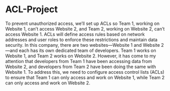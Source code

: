 # ACL-Project
To prevent unauthorized access, we’ll set up ACLs so Team 1, working on Website 1, can’t access Website 2, and Team 2, working on Website 2, can’t access Website 1.
ACLs will define access rules based on network addresses and user roles to enforce these restrictions and maintain data security.
In this company, there are two websites—Website 1 and Website 2—and each has its own dedicated team of developers. Team 1 works on Website 1, and Team 2 works on Website 2. However, it has come to my attention that developers from Team 1 have been accessing data from Website 2, and developers from Team 2 have been doing the same with Website 1. To address this, we need to configure access control lists (ACLs) to ensure that Team 1 can only access and work on Website 1, while Team 2 can only access and work on Website 2.
